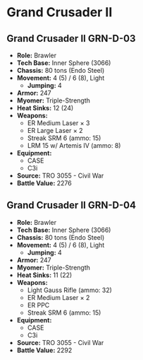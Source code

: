 # Grand Crusader II
## Grand Crusader II GRN-D-03
- **Role:** Brawler
- **Tech Base:** Inner Sphere (3066)
- **Chassis:** 80 tons (Endo Steel)
- **Movement:** 4 (5) / 6 (8), Light
  - **Jumping:** 4
- **Armor:** 247
- **Myomer:** Triple-Strength
- **Heat Sinks:** 12 (24)
- **Weapons:**
  - ER Medium Laser × 3
  - ER Large Laser × 2
  - Streak SRM 6 (ammo: 15)
  - LRM 15 w/ Artemis IV (ammo: 8)
- **Equipment:**
  - CASE
  - C3i
- **Source:** TRO 3055 - Civil War
- **Battle Value:** 2276

## Grand Crusader II GRN-D-04
- **Role:** Brawler
- **Tech Base:** Inner Sphere (3066)
- **Chassis:** 80 tons (Endo Steel)
- **Movement:** 4 (5) / 6 (8), Light
  - **Jumping:** 4
- **Armor:** 247
- **Myomer:** Triple-Strength
- **Heat Sinks:** 11 (22)
- **Weapons:**
  - Light Gauss Rifle (ammo: 32)
  - ER Medium Laser × 2
  - ER PPC
  - Streak SRM 6 (ammo: 15)
- **Equipment:**
  - CASE
  - C3i
- **Source:** TRO 3055 - Civil War
- **Battle Value:** 2292


